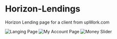 # Horizon-Lendings
Horizon Lending page for a client from upWork.com

![Langing Page](https://github.com/edmlbox/Horizon-Lendings/blob/master/img/hor1.png)
![My Account Page](https://github.com/edmlbox/Horizon-Lendings/blob/master/img/hor2.png)
![Money Slider](https://github.com/edmlbox/Horizon-Lendings/blob/master/img/hor3.png)



